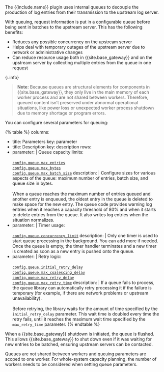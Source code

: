 
The {{include.name}} plugin uses internal queues to decouple the production of log entries from their transmission to the upstream log server.

With queuing, request information is put in a configurable queue before being sent in batches to the upstream server. 
This has the following benefits:

* Reduces any possible concurrency on the upstream server
* Helps deal with temporary outages of the upstream server due to network or administrative changes
* Can reduce resource usage both in {{site.base_gateway}} and on the upstream server by collecting multiple entries from the queue in one request

{:.info}
> **Note:** Because queues are structural elements for components in {{site.base_gateway}}, 
they only live in the main memory of each worker process and are not shared between workers.
Therefore, queued content isn’t preserved under abnormal operational situations, 
like power loss or unexpected worker process shutdown due to memory shortage or program errors.

You can configure several parameters for queuing:

{% table %}
columns:
  - title: Parameters
    key: parameter
  - title: Description
    key: description
rows:
  - parameter: |
      Queue capacity limits:
      <br><br>
      [`config.queue.max_entries`](./reference/#schema--config-queue-max-entries)
      <br>
      [`config.queue.max_bytes`](./reference/#schema--config-queue-max-bytes)
      <br>
      [`config.queue.max_batch_size`](./reference/#schema--config-queue-max-batch-size)
    description: |
      Configure sizes for various aspects of the queue: maximum number of entries, batch size, and queue size in bytes.
      <br><br>
      When a queue reaches the maximum number of entries queued and another entry is enqueued, the oldest entry in the queue is deleted to make space for the new entry. 
      The queue code provides warning log entries when it reaches a capacity threshold of 80% and when it starts to delete entries from the queue. 
      It also writes log entries when the situation normalizes.
  - parameter: |
      Timer usage:
      <br><br>
      [`config.queue.concurrency_limit`](./reference/#schema--config-queue-concurrency-limit)
    description: |
      Only one timer is used to start queue processing in the background. You can add more if needed.
      Once the queue is empty, the timer handler terminates and a new timer is created as soon as a new entry is pushed onto the queue.
  - parameter: |
      Retry logic:
      <br><br>
      [`config.queue.initial_retry_delay`](./reference/#schema--config-queue-initial-retry-delay)
      <br>
      [`config.queue.max_coalescing_delay`](./reference/#schema--config-queue-max-entries)
      <br>
      [`config.queue.max_retry_delay`](./reference/#schema--config-queue-coalescing-delay)
      <br>
      [`config.queue.max_retry_time`](./reference/#schema--config-queue-max-retry-time)
    description: |
      If a queue fails to process, the queue library can automatically retry processing it if the failure is temporary 
      (for example, if there are network problems or upstream unavailability). 
      <br><br>
      Before retrying, the library waits for the amount of time specified by the `initial_retry_delay` parameter. 
      This wait time is doubled every time the retry fails, until it reaches the maximum wait time specified by the `max_retry_time` parameter.
{% endtable %}

When a {{site.base_gateway}} shutdown is initiated, the queue is flushed. 
This allows {{site.base_gateway}} to shut down even if it was waiting for new entries to be batched, 
ensuring upstream servers can be contacted.

Queues are not shared between workers and queuing parameters are scoped to one worker. 
For whole-system capacity planning, the number of workers needs to be considered when setting queue parameters.